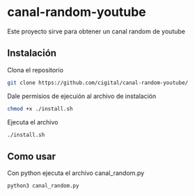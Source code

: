 # canal-random-youtube
Este proyecto sirve para obtener un canal random de youtube

## Instalación
Clona el repositorio
```bash
git clone https://github.com/cigital/canal-random-youtube/
```
Dale permisios de ejecuión al archivo de instalación

```bash
chmod +x ./install.sh
```

Ejecuta el archivo

```bash
./install.sh
```

## Como usar

Con python ejecuta el archivo canal_random.py

```python
python3 canal_random.py
```
